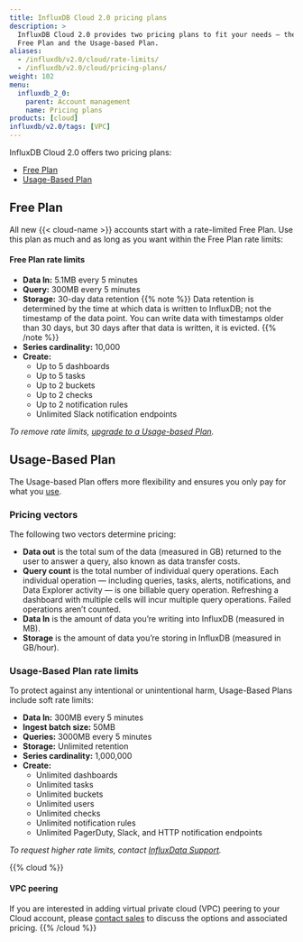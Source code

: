 ```yaml
---
title: InfluxDB Cloud 2.0 pricing plans
description: >
  InfluxDB Cloud 2.0 provides two pricing plans to fit your needs – the rate-limited
  Free Plan and the Usage-based Plan.
aliases:
  - /influxdb/v2.0/cloud/rate-limits/
  - /influxdb/v2.0/cloud/pricing-plans/
weight: 102
menu:
  influxdb_2_0:
    parent: Account management
    name: Pricing plans
products: [cloud]
influxdb/v2.0/tags: [VPC]
---
```


InfluxDB Cloud 2.0 offers two pricing plans:

- [Free Plan](#free-plan)
- [Usage-Based Plan](#usage-based-plan)

<!--To estimate your projected usage costs, use the [InfluxDB Cloud 2.0 pricing calculator](/influxdb/v2.0/account-management/pricing-calculator/). -->

## Free Plan

All new {{< cloud-name >}} accounts start with a rate-limited Free Plan.
Use this plan as much and as long as you want within the Free Plan rate limits:

#### Free Plan rate limits

- **Data In:** 5.1MB every 5 minutes
- **Query:** 300MB every 5 minutes
- **Storage:** 30-day data retention
{{% note %}}
Data retention is determined by the time at which data is written to InfluxDB; not the timestamp of the data point. You can write data with timestamps older than 30 days, but 30 days after that data is written, it is evicted.
{{% /note %}}
- **Series cardinality:** 10,000
- **Create:**
  - Up to 5 dashboards
  - Up to 5 tasks
  - Up to 2 buckets
  - Up to 2 checks
  - Up to 2 notification rules
  - Unlimited Slack notification endpoints


_To remove rate limits, [upgrade to a Usage-based Plan](/influxdb/v2.0/account-management/billing/#upgrade-to-usage-based-plan)._

## Usage-Based Plan

The Usage-based Plan offers more flexibility and ensures you only pay for what you [use](/influxdb/v2.0/account-management/data-usage/).

### Pricing vectors

The following two vectors determine pricing:

- **Data out** is the total sum of the data (measured in GB) returned to the user to answer a query, also known as data transfer costs.
- **Query count** is the total number of individual query operations. Each individual operation — including queries, tasks, alerts, notifications, and Data Explorer activity — is one billable query operation. Refreshing a dashboard with multiple cells will incur multiple query operations. Failed operations aren’t counted.
- **Data In** is the amount of data you’re writing into InfluxDB (measured in MB).
- **Storage** is the amount of data you’re storing in InfluxDB (measured in GB/hour).

### Usage-Based Plan rate limits

To protect against any intentional or unintentional harm, Usage-Based Plans include soft rate limits:

- **Data In:** 300MB every 5 minutes
- **Ingest batch size:** 50MB
- **Queries:** 3000MB every 5 minutes
- **Storage:** Unlimited retention
- **Series cardinality:** 1,000,000
- **Create:**
  - Unlimited dashboards
  - Unlimited tasks
  - Unlimited buckets
  - Unlimited users
  - Unlimited checks
  - Unlimited notification rules
  - Unlimited PagerDuty, Slack, and HTTP notification endpoints

_To request higher rate limits, contact [InfluxData Support](mailto:support@influxdata.com)._

{{% cloud %}}
#### VPC peering

If you are interested in adding virtual private cloud (VPC) peering to your Cloud account, please [contact sales](https://www.influxdata.com/contact-sales/) to discuss the options and associated pricing.
{{% /cloud %}}
